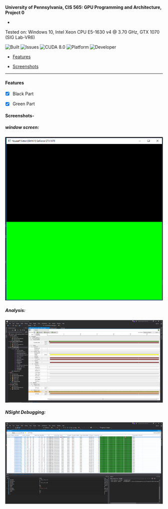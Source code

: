 **University of Pennsylvania, CIS 565: GPU Programming and Architecture, Project 0**

* 

Tested on: Windows 10, Intel Xeon CPU E5-1630 v4 @ 3.70 GHz, GTX 1070 (SIG Lab-VR6) 
 
 ![Built](https://img.shields.io/appveyor/ci/gruntjs/grunt.svg) ![Issues](https://img.shields.io/github/issues-raw/badges/shields/website.svg) ![CUDA 8.0](https://img.shields.io/badge/CUDA-8.0-green.svg?style=flat)  ![Platform](https://img.shields.io/badge/platform-Desktop-bcbcbc.svg)  ![Developer](https://img.shields.io/badge/Developer-Youssef%20Victor-0f97ff.svg?style=flat)
 
 

- [Features](#features)
 
- [Screenshots](#screenshots)
 


 ____________________________________________________


 
 

#### Features

- [x] Black Part

- [x] Green Part


#### Screenshots-

##### window screen:

![main](/images/screenshot.png)

##### Analysis:

![Analysis](/images/analysis.PNG)

##### NSight Debugging:

![NSight](/images/nsight.PNG)
